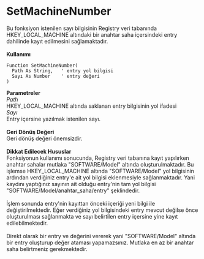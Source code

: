 # SetMachineNumber

Bu fonksiyon istenilen sayı bilgisinin Registry veri tabanında HKEY\_LOCAL\_MACHINE altındaki bir anahtar saha içersindeki entry dahilinde kayıt edilmesini sağlamaktadır.\
\
**Kullanımı**

```
Function SetMachineNumber(
  Path As String,	' entry yol bilgisi
  Sayı As Number 	' entry değeri
)
```

**Parametreler**\
_Path_\
HKEY\_LOCAL\_MACHINE altında saklanan entry bilgisinin yol ifadesi\
_Sayı_\
Entry içersine yazılmak istenilen sayı.\
\
**Geri Dönüş Değeri**\
Geri dönüş değeri önemsizdir.\
\
**Dikkat Edilecek Hususlar**\
Fonksiyonun kullanımı sonucunda, Registry veri tabanına kayıt yapılırken anahtar sahalar mutlaka "SOFTWARE/Model" altında oluşturulmaktadır. Bu işlemse HKEY\_LOCAL\_MACHINE altında "SOFTWARE/Model" yol bilgisinin ardından verdiğiniz entry'e ait yol bilgisi eklenmesiyle sağlanmaktadır. Yani kaydını yaptığınız sayının ait olduğu entry'nin tam yol bilgisi "SOFTWARE/Model/anahtar\_saha/entry" şeklindedir.\
\
İşlem sonunda entry'nin kayıttan önceki içeriği yeni bilgi ile değiştirilmektedir. Eğer verdiğiniz yol bilgisindeki entry mevcut değilse önce oluşturulması sağlanmakta ve sayı belirtilen entry içersine yine kayıt edilebilmektedir.\
\
Direkt olarak bir entry ve değerini vererek yani "SOFTWARE/Model" altında bir entry oluşturup değer ataması yapamazsınız. Mutlaka en az bir anahtar saha belirtmeniz gerekmektedir.
